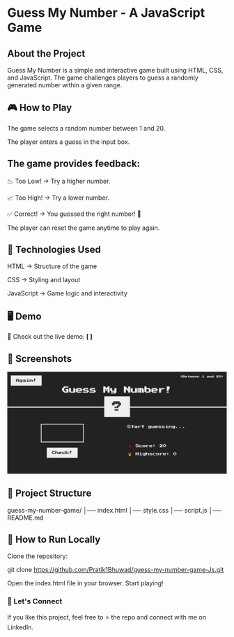 # Guess My Number - A JavaScript Game

## About the Project

Guess My Number is a simple and interactive game built using HTML, CSS, and JavaScript. The game challenges players to guess a randomly generated number within a given range.


## 🎮 How to Play

The game selects a random number between 1 and 20.

The player enters a guess in the input box.


## The game provides feedback:

📉 Too Low! → Try a higher number.

📈 Too High! → Try a lower number.

✅ Correct! → You guessed the right number! 🎉

The player can reset the game anytime to play again.


## 🔧 Technologies Used

HTML → Structure of the game

CSS → Styling and layout

JavaScript → Game logic and interactivity


## 🖥️ Demo

🎥 Check out the live demo: **[  ]**  

## 📸 Screenshots
![Project Screenshot](js_P2.PNG)  

## 📂 Project Structure

guess-my-number-game/
│── index.html
│── style.css
│── script.js
│── README.md


## 📜 How to Run Locally

Clone the repository:

git clone https://github.com/Pratik1Bhuwad/guess-my-number-game-Js.git

Open the index.html file in your browser.
Start playing! 

### 🙌 Let's Connect

If you like this project, feel free to ⭐ the repo and connect with me on LinkedIn.
